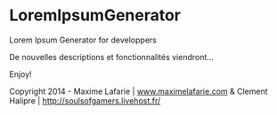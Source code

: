 LoremIpsumGenerator
===================

Lorem Ipsum Generator for developpers

De nouvelles descriptions et fonctionnalités viendront...


Enjoy!

Copyright 2014 - Maxime Lafarie | www.maximelafarie.com & Clement Halipre | http://soulsofgamers.livehost.fr/
